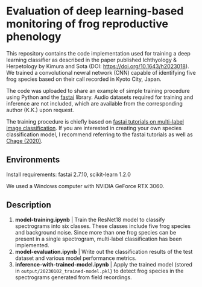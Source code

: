 # Evaluation of deep learning-based monitoring of frog reproductive phenology

This repository contains the code implementation used for training a deep learning classifier as described in the paper published Ichthyology & Herpetology by Kimura and Sota (DOI: https://doi.org/10.1643/h2023018). We trained a convolutional newral network (CNN) capable of identifying five frog species based on their call recorded in Kyoto City, Japan.

The code was uploaded to share an example of simple training procedure using Python and the [fastai](https://www.fast.ai/) library. Audio datasets required for training and inference are not included, which are available from the corresponding author (K.K.) upon request.

The training procedure is chiefly based on [fastai tutorials on multi-label image classification](https://docs.fast.ai/tutorial.vision.html#multi-label-classification---using-the-high-level-api).  If you are interested in creating your own species classification model, I recommend referring to the fastai tutorials as well as [Chage (2020)](https://doi.org/10.22541/au.158316446.65534248).



## Environments

Install requirements: fastai 2.7.10, scikit-learn 1.2.0

We used a Windows computer with NVIDIA GeForce RTX 3060.

## Description

1. **model-training.ipynb** | Train the ResNet18 model to classify spectrograms into six classes. These classes include five frog species and background noise. Since more than one frog species can be present in a single spectrogram, multi-label classification has been implemented.
2. **model-evaluation.ipynb** | Write out the classification results of the test dataset and various model performance metrics.
3. **inference-with-trained-model.ipynb** | Apply the trained model (stored in `output/20230102_trained-model.pkl`) to detect frog species in the spectrograms generated from field recordings.
